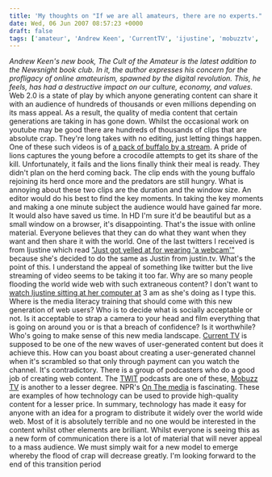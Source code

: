 ```yaml
---
title: 'My thoughts on "If we are all amateurs, there are no experts."'
date: Wed, 06 Jun 2007 08:57:23 +0000
draft: false
tags: ['amateur', 'Andrew Keen', 'CurrentTV', 'ijustine', 'mobuzztv', 'On The Media', 'professional', 'tech related', 'The Cult of the Amateur', 'TWIT']
---
```


_Andrew Keen's new book, The Cult of the Amateur is the latest addition to the Newsnight book club. In it, the author expresses his concern for the profligacy of online amateurism, spawned by the digital revolution. This, he feels, has had a destructive impact on our culture, economy, and values._ Web 2.0 is a state of play by which anyone generating content can share it with an audience of hundreds of thousands or even millions depending on its mass appeal. As a result, the quality of media content that certain generations are taking in has gone down. Whilst the occasional work on youtube may be good there are hundreds of thousands of clips that are absolute crap. They're long takes with no editing, just letting things happen. One of these such videos is of [a pack of buffalo by a stream](http://www.youtube.com/watch?v=8g5BoU8dKZ4 "An example of an interesting sequence of events that lasts too long."). A pride of lions captures the young before a crocodile attempts to get its share of the kill. Unfortunately, it fails and the lions finally think their meal is ready. They didn't plan on the herd coming back. The clip ends with the young buffalo rejoining its herd once more and the predators are still hungry. What is annoying about these two clips are the duration and the window size. An editor would do his best to find the key moments. In taking the key moments and making a one minute subject the audience would have gained far more. It would also have saved us time. In HD I'm sure it'd be beautiful but as a small window on a browser, it's disappointing. That's the issue with online material. Everyone believes that they can do what they want when they want and then share it with the world. One of the last twitters I received is from Ijustine which read ["Just got yelled at for wearing 'a webcam'"](http://twitter.com/ijustine/statuses/92648362 "The twitter ") because she's decided to do the same as Justin from justin.tv. What's the point of this. I understand the appeal of something like twitter but the live streaming of video seems to be taking it too far. Why are so many people flooding the world wide web with such extraneous content? I don't want to [watch Ijustine sitting at her computer at](http://www.justin.tv/ijustine#launched "A direct link to the stream") 3 am as she's doing as I type this. Where is the media literacy training that should come with this new generation of web users? Who is to decide what is socially acceptable or not. Is it acceptable to strap a camera to your head and film everything that is going on around you or is that a breach of confidence? Is it worthwhile? Who's going to make sense of this new media landscape. [Current TV](http://uk.current.com/ "Current TV was interesting when it first came out but I'm already bored with the idea") is supposed to be one of the new waves of user-generated content but does it achieve this. How can you boast about creating a user-generated channel when it's scrambled so that only through payment can you watch the channel. It's contradictory. There is a group of podcasters who do a good job of creating web content. The [TWIT](http://www.twit.tv "The TWIT podcasts are some of the most interesting at the moment") podcasts are one of these, [Mobuzz TV](http://dailybuzz.mobuzz.tv/ "A technology podcast") is another to a lesser degree. NPR's [On The media](http://www.onthemedia.org/) is fascinating. These are examples of how technology can be used to provide high-quality content for a lesser price. In summary, technology has made it easy for anyone with an idea for a program to distribute it widely over the world wide web. Most of it is absolutely terrible and no one would be interested in the content whilst other elements are brilliant. Whilst everyone is seeing this as a new form of communication there is a lot of material that will never appeal to a mass audience. We must simply wait for a new model to emerge whereby the flood of crap will decrease greatly. I'm looking forward to the end of this transition period